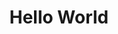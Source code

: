 ---
inv_num: 2009-035
add_credit:
url: 2009-035-hello-world
title: Hello World
year: '2009'
display_year: '2009'
medium: Pen on paper
dims:
pitch: "​Between 0-100 lines drawn to random points"
ps:
live_url:
youtube:
related_code: https://github.com/coryarcangel/Hp-Pen-Plotter-Hello-World
subheading:
download:
commission:
layout: things-i-made
---